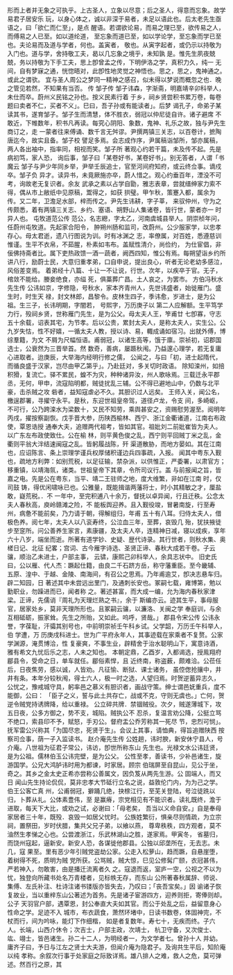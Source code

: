 <!-- { "loadSidebar": true } -->
形而上者并无象之可执乎。上古圣人，立象以尽意；后之圣人，得意而忘象。故学易君子居安乐
玩，以身心体之，诚以非深于易者，未足以语此也。后太老先生亟语之，曰「欲仁而仁至」，是点
醒语。若谓欲论易，而易之理已至，欲传易之人，而傅易之人已至。如以道纶道，
至忘象而道已至，如以学论学，至忘象而学已至也。夫论易而及道与学者，何也。盖寅者，
敬也。从寅字起者，或仍示以持敬为入门也。道与学，舍持敬工夫，曷以几忘象之境乎，未知孰
是。惟先生夙夜兢兢，务以持敬为下手工夫，思上卽曾孟之传，下明伊洛之学，真积力久，纯一
无间，自有梦寐之通，恍惚晤对，此卽性地灵觉之神悟也。思之，思之，鬼神通之。或此之谓欤。
宜与圣人周公之梦同一精神之感召，似未得以梦说而概忽之也．晚之管见若然，不知果有当否。
传
邹子传
邹子讳森，字渐斋，明嘉靖辛卯科举人，未仕而卒。蔚州义民铭之孙也。按义民素行着
于乡，祠乡贤尝积书累万卷，每卷题曰卖者不仁，买者不义」。巳曰，吾子孙或有能读者」。后梦
谒孔子，命弟子某读其书，遂育邹子。邹子生而清慧，体不胜衣，弱冠以仲尼徒自许。诸子避席
不敢近，下帷数年，积书凡再读。每究心阴阳、象数，鬼神、礼乐之故，独与尹先生商订之，走
一蒙者往来傅诵、数千言无舛谬。尹撰两镇三关志，以百卷计，摭陶唐迄今，故实且备。邹子校
譬足多焉。会志成作序，尹属稿诣邹所，邹亦属稿，两人各出袖中，指率同，相视而笑。邹子所
著观心约若干篇，未及传不起。先是病初笃，家人恐，
询后事，邹子曰「某卷好书，某卷好书」。别无答者，人谓「书魔云
邹子与尹少年同乡举，尹举壬辰追士，官至河间府知府，或云终佥事。谪戍卒。邹子负
异才。读异书，未竟厥施亦卒，蔚人惜之。观心约垂百年，湮没不可考，询故老无复识者。余友
武承之素以占学自勖，雅志表章，尝就缙绅家力索不得，偶从市上敝纸中见原稿，鬻得之，如获
拱璧。甲乍秋，策蹇入都，属余为传。又二年，卫澹足水部，梓而传之。尹先生讳耕，字子莘，
来驭仲州，守为之传颇悉，着有两镇三关志、乡约、塞语、朔野山人集诸卷，皆行世，蒙者亦一
时异人也。
屯牧道范公传
范公，名志纞，字太乙，河南虞城县举人。阴崇桢年问，任蔚州屯牧道。先起家合阳令，
肿朔州肠和监司，改蔚州。公少服家学，以忠孝存心。母太君逝，遗八行图说为训。时有冰渊之
志，率僚属，对百姓，悉遵慈训惟谨。生平不衣帛，不茹腥，朴素如韦布。盖赋性清介，尚俭约，
为仕宦倡，非佞佛持斋者比。属下吏热政馈一酒一蔬者，阙西四知，惟公有焉。每朔望诣乡约所
讲八行，励蔚士民，大意归重孝弟，口自申说，提出良心，听者无论老幼多感泣，风俗差变焉。
着弟经十八篇、十让一不让说，行世。次年，以疾卒于官。无子，棺敛不能给。媵妾绝食，亦缢
死，俱藁葬广昌。土人哀之，为罢市。
方伯冯秋水先生传
公讳如京，字修隐，号秋水，家本齐青州人，先世讳盛者，始徙雁门。盛生时，时生天
禄，封文林郎，昌黎令。皮林生四子，季讳愈，岁进士，是为公祖。生三子，长讳明期，字闇若，
号熙字，万历庚子以
第二人应解额。生平笃学力行，殁祠乡贤，世称雁门先生，是为公父。母太夫人王，笮甫廿
七卽寡，守志五十余载，诏表其宅，为节孝。后以公贵，累封太夫人，是称太夫人，实生公。公
九岁失怙，性不好嬉，一循太夫人教，授以诗、易，輙成诵如宿习。出就外傅，博综羣籍，为文
不屑为尺幅恒语。甫弱冠，以诸生高等，饿于廪。崇祯初，诏郡国选士，公衰然为三晋举首。然
数奇，善病，屡踬秋闱。乃益邃心理学，若无复庸心进取者。迨庚辰，大举海内经明行修之儒，
公闻之，与曰「初，进士起隋代，而循良盛于汉家，岂尽由甲乙第乎」。乃赴廷对，多关切时政语。
除知滦州，如掊积猾，复流亡。驿不累民，蝗不为灾，种种诸异汝，州人歌咏焉。三载迁永平郡
丞，无何，甲申，流寇陷明都，贼徒扰乱三辅。公不得已避地山中，仍数与北平豪，击杀贼之攻
砦者，益知寇虐必不久。其胆识过人远矣。
王师入关，闻公名，檄逞郡署，寻擢守永平。是秋，东迎世祖皇帝驾，道径卢龙，令支
间，多崎岖，不可行，公乃跨滦水为梁数十，又民不知劳，乘舆甚安之，资赐慰劳渥至。阅明年
丙戌，擢按察副恢。戊手晋大参，历陕西榆林、西宁、浙江金衢诸道，江南右布政使，覃恩诰授
通奉大夫，追赠两代祖考，皆如其官。祖妣刘二前妣崔皆为夫人。以广东左布政使致仕。公在榆
林，则平黄色俊之乱，西宁则平回贼丁米之乱，金衢则平翁大泮结速闽寇之乱。皆躬履战陈，歼
渠道散胁，而地方晏如。其在江南也，应诏陈言、条上崇理学谨兵权厚储积谨边兵四事疏，入报。
闻其中粤东入觐也，疏地方利弊：如别荒税，以足征输，禁杂派，以供惟正，严委署，以肃官方；
移重镇，以靖海氛，诸类。世祖皇帝下其章，令所司议行。盖
与前报闻之旨，皆嘉之电。先是公在粤东，当平、靖二王驻师之地，度大维繁，非如在江南
时，仅司鼓
铸，得优闲啸咏已也。公雅量，既能揖谐两藩将士，时小其精敏之才，厘盐敢，嶷荒税。．不
一年中，至完积逋八十余万，督抚以卓异闻，行且迁秩。公念太夫人春秋高，庾岭赣滩之险，不
能板舆迎养。且入觐役竣，冒暑南旋，行至寿州，病惫不能前矣，乃力请于朝，得解组归，年甫
五十有八耳。归侍太夫人，借极色养。阅七年，太夫人以八衮寿终，公泣血三年，至葬，哀毁几
殆，犹扶掖徒步至窆所。问公善养生家言，素康疆，及太夫人卒，连精神日减，寝以成疾，享年
六十八岁，端坐而逝。所著有道学钞、史疑、歴代诗录。其行世者，则秋水集、奥槎日记、北征
纪畧；宫词、古今雁字诗选、圣贤正谛、春秋大成若干卷。子云骧，顺治乙未进士，户部主事，
云骕，康熙己卯科举人，余具志状中。
旧史氏曰，公以雁、代人杰：蹶起仕籍，由良二千石跻方岳，称守藩重臣。至今畿辅、
五原、湟中、于越、金陵、南海间，有召公之思焉。乃年甫逾艾，卽决志悬车归。辟二知园，日
著述其中未尝远出里门，及通刺长安也。冢嗣七载，雍博第，勉以勤职业，勿躁进而已，闻者称
之。著述甚富，而大成一编，允为海内春秋家津梁。正谛，先儒诮『周礼为天理烂熟之书』，余于
斯编亦云。迹其生平，事母服官，居家处乡，莫非天理所形也。且冢嗣云骧，以濂洛、关闽之学
奉庭训，与余互相砥砺，振家耸。先生之所贻，又如此。呜呼，贤哉。」
郡县令宋公传
公讳永誉，字葆耻，汗骦其别号也，中前明崇祯壬午科乡试。父学韶，万历壬午科举人，伯
学遭，万
历庚戌科进士。世为广平府永年人，其事迹载在家乘者不复赘。公家学渊源，淹贯博洽，性
复豪爽，不事生业，辟精舍于治水聪明山下，寓意诗酒，雅有希文九忧后乐之志，人未之知也。
本朝定鼎，乙酉岁，入都谒选，授鳯翔府郿县令，受命之日，单车就任。郿俗素悍，且
近终南，称盗薮，颇难洽。公莅任后，日夜焦劳，感以诚，人皆劝。凡征愉、断狱、课士诸务，
虽倥偬抢攘中，井井有条。本年分较秋闱，得士六人，极一时之选，人望归焉。时贺逆蓄异志久，
公忧之，豫戒城守具，躬率邑之慕义有胆识者，画战守策。绅士谓邑妩重兵，度不能御，公曰：
「臣子之义，誓与此土共存亡，战或不克，守则无虞也。」亡何，贺逆令贼党持诱牌降，给以重禄。
公立碎共牌．禁锢贼役。次夕，贼遂薄城下，攻五日夜，公多方御之，势不支，城陷。贼执公不
忍杀，复温言劝公降，公挺立骂不绝口，索县印不予，赋怒，手刃公。督府盂公乔芳称其一死尽
节，忠烈可悯」。抚军雷公兴称其「为国尽忠，死贤于生」。会议上其事，请恤典，得旨追赠陕西
按察司佥事，荫一子入监读书。
赵介庵先生传
公姓趟，讳时腴，新安休宁县人，号介庵。八世祖为征君子常公，讳访，卽世所称东山
先生也。光禄文水公讳廷贤，是为公祖。儒林伯玉公讳完壁，是为公父。
公性至孝，善读书，少补邑诸生，旋游国学。公兄大鸿胪讳时用为都谏，时家居。顾宗
伯瑞屏至自昆山，见公于坐，奇之。其乡之金太史正希亦尝称公善属文，因负笈从两先生游。公
固端人，而又日
闻山先生持论侃侃，莫非忠孝大节砥行立名之说，益敦伦门内，为为己之学。伯王公客亡真
州，公甫弱冠，擗踊几绝，抉榇江行，至芜关登陆，号泣徒跣以归，卜葬从礼。公体素豊伟，至
是赢瘠，宗党相见有不能识者。读礼既终，澹于进取，每天下大比，或劝之试，必谢曰：「母老矣，
吾当以义命自安。」自是奉母家居者三十年，既殁．哀毁一如居父忧时。
公族姓繁衍，惧亲尽则情疏，为立宗祠，置祭田，岁时伏腊，集共父兄子弟，以飨以燕，
尊卑秩秩，四方观者，莫不油然生孝悌之心也。公尝渡浙江，乐武林湖山之胜，遂家焉。甲寅冬，
省墓归，而饶州寇起，逼新安。新安人恐，各谋徙他郡县。公独以邱垄所在，无去志。未几，寇
果至。里有恶少年引贼党盗劫公家。公走入松萝山，趋而蹶，自悬崖堕，着树得不死，质明为贼
党所获。公骂贼，贼大惊，巳见公修髯广颐，衣冠甚伟，严若神入，勿敢害，由是播迁流离者久
之。寇退而返，室庐一空，公视之不以为忧，独登向所藏书处名万青楼者，见标帙无存，而东山
公所著春秋属辞、师说、集傅、左氏补注、杜诗注诸书镂版亦皆失去，乃叹曰；「丧吾宝矣。」因
谕诸子恢复故业，当以重梓东山公著述为首务。先是诸子宦游四方，迎养则拒，寄俸则却。公子
天羽官户部，遇覃恩，封公奉直大夫如其官。而公于处乱之后，益留意身心性命之学。足迹不入
城市，布衣蔬食，萧然环堵中，日读书数卷，体固神完，不杖而行，间为吟咏，能灯下作细楷，
如是者复数年。寿七十，无疾而终。子六人。长端，山西介休令；次吉士，户部主政，次靖士，
杭卫守备，又次俊士、竑、翊士，皆邑诸生。孙二十二人，为明经者一，为文学者七。曾孙十人
并幼。
庸齐子曰，予日与江左之贤士大夫游，但闻介庵为隐君子。及询共生平后，知阶庵以纯
孝称。余叙次行事于处家庭之际致详焉。雄八排人之难，救人之危，莫可弹述。然百行之原，其
